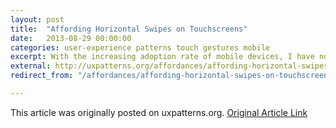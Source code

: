 ```yaml
---
layout: post
title:  "Affording Horizontal Swipes on Touchscreens"
date:   2013-08-29 00:00:00
categories: user-experience patterns touch gestures mobile
excerpt: With the increasing adoption rate of mobile devices, I have noticed that more and more apps and web sites utilize horizontal swipe gestures on touch screens to access different functionality. Of course, this interaction isn’t very helpful unless the user knows that it’s there.
external: http://uxpatterns.org/affordances/affording-horizontal-swipes-on-touchscreens/
redirect_from: "/affordances/affording-horizontal-swipes-on-touchscreens/"

---
```

This article was originally posted on uxpatterns.org. [Original Article Link](http://uxpatterns.org/affordances/affording-horizontal-swipes-on-touchscreens/)

<!-- - Which now redirects here.

With the increasing adoption rate of mobile devices, I have noticed that more and more apps and web sites utilize horizontal swipe gestures on touch screens to access different functionality. Of course, this interaction isn’t very helpful unless the user knows that it’s there. The way of indicating that an action is available or that there is a particular way to get a particular result somehow is called an affordance. If we don’t give the user an affordance, they may never know how to access certain functionality. Conversely, if we follow a pattern that looks like an affordance but isn’t, as in the Facebook example to the right, we may frustrate our users as they try to interact and get a puzzling result or no result at all.

Without further ado, Here are the different ways I found that UX designers are affording horizontal swipes:

Beyond borders

A very common way of indicating that the user can swipe to move the viewport side to side is to have content overlap the edges of the content area or move past the sides of the screen. Sometimes, designers give a peek at what swiping left or right will reveal. Windows Phone is a good early example of this technique being used system wide. Since its release in 2010, settings screens and many other screens across different applications had a built-in method of swiping to traverse tabs.

Windows Phone User Experience Example
Windows Phone Store shows a peek at the next screen. Used with permission from Microsoft
Microsoft Windows Phone Metro UI Example
Microsoft Office Mobile 2010 Interface. Used with permission from Microsoft
This photo gallery in my Facebook stream affords that I can swipe left and right to see other photos, and I can
This photo gallery in my Facebook stream affords that I can swipe left and right to see other photos, and I can

Google Plus photo gallery swipe gesture UX
The Google Plus photo gallery interface crops the images to the viewport indicating that you can use swipe gestures
Amazon Kindle Carousel UX
Amazon crops off books at the left and right to indicate users can swipe
Netflix swipe UI
Netflix has a horizontal scrolling UX in all of their apps, cropping video covers at the edge of the screen

Amazon App Store UX
As with other Amazon apps, their app store user experience crops images at the edges of the viewport to indicate scrolling is possible
Amazon Store App User Experience
In the Amazon app, users can swipe left and right to view more products
Google Play Swipe Gesture User Interface
The Google Play App Store shows you can swipe by cropping tabs off at the top.

Web site overlapping image
Intentional or not, this image overlaps the side of the page, and indicates that you can pan to the right
Ingress has a coverflow-style interface with a scroll indicator.
Ingress has a coverflow-style interface with a scroll indicator.

Dots

Many apps have a user interface design that includes dots at the bottom to indicate multiple screens that users can swipe left and right to get to. This affordance goes all the way back to the original iPhone home screen that used this to let users know there were more apps on subsequent screens.

Cut The Rope App UI
This app uses dots in its User Experience to indicate more. It also crops on the left and right as a secondary affordance.
Starbucks App Dot UX Pattern
The Starbucks App uses dots to show I have more gift cards to select from.
Wunderlist Paging UI
This intro screen in Wunderlist has several horizontal pages, indicated by dots on their interface.
Android UX
Every Android configuration is different, but my app drawer uses dots and a horizontal paging user experience


Arrows

Arrows are far less prominent as a user experience pattern these days as they send a confusing message. An arrow may indicate something to the left or right, but does it tell the user to swipe in the direction of the arrow to get to it? Is it a button that I can tap? Trial and error will surely reveal the answer, but as UX professionals, we want our users to intrinsically know where the content is and how to get to it. Still, there are uses for arrows when interfaces need to be multi-purpose. Not all touch devices support gestures natively, and if you are building an app that needs to be almost the same across multiple platforms, these may be the way to go.

Angry Birds Rio example with Arrow
Angry Birds Rio sports an arrow on the right, indicating there is another screen of levels over there.

Summary

Google now allows users to swipe left or right to remove cards
Google now allows users to swipe left or right to remove cards
There is no clear cut winner among these affordance methods. However, the Beyond Borders method was more often used for galleries. The Dots method was more often found where there were discrete pages or cards to flip through. The Arrows method was not as popular, but I did find a couple of games that used it paired up with the Dots method.

In my search I also found several apps that allow sideways swiping but didn’t show me that it was there except maybe in an instruction screen when I first ran the app. Google Now uses sideways swiping to “push away” cards that aren’t important at the moment. In IOS, the messages app allows swiping to access a quick delete function, but doesn’t tell you about it as it’s not essential to the experience. Pinterest allows you to swipe between tabs.

The bottom line is if you’re building an app or site that uses horizontal swipe gestures as a key interaction, be sure to inform the user somehow—even if its just a clever hint that there’s more to see to the right or left.
-->
